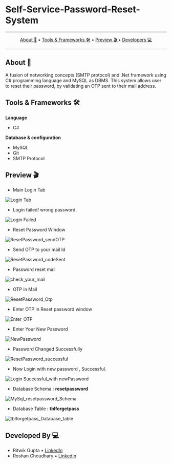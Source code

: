 #                                                    Self-Service-Password-Reset-System
-------
<p align="center">
    <a href="https://github.com/ritwik-20198/Self-Service-Password-Reset-System/blob/master/README.md#about-">About 🚀</a> &bull;
    <a href="https://github.com/ritwik-20198/Self-Service-Password-Reset-System/blob/master/README.md#tools--frameworks-%EF%B8%8F">Tools & Frameworks 🛠️</a> &bull;
    <a href="https://github.com/ritwik-20198/Self-Service-Password-Reset-System/blob/master/README.md#preview-">Preview 🎬 </a> &bull;
    <a href="https://github.com/ritwik-20198/Self-Service-Password-Reset-System/blob/master/README.md#developed-by-">Developers 💻 </a>
</p>

-----------------


## About 🚀
A fusion of networking concepts (SMTP protocol) and .Net framework using C# programming language and MySQL as DBMS. This system allows user to reset their password, by validating an OTP sent to their mail address.


## Tools & Frameworks 🛠️

**Language**
* C#

**Database & configuration**
* MySQL
* Git
* SMTP Protocol


## Preview 🎬


  * Main Login Tab
  
  ![Login Tab](https://github.com/ritwik-20198/Self-Service-Password-Reset-System/blob/master/Screenshots/1.%20Login%20Tab.png)
  
  * Login failed! wrong password.
  
  ![Login Failed](https://github.com/ritwik-20198/Self-Service-Password-Reset-System/blob/master/Screenshots/2.%20Login%20Failed.png)
  
  * Reset Password Window
  
  ![ResetPassword_sendOTP](https://github.com/ritwik-20198/Self-Service-Password-Reset-System/blob/master/Screenshots/3.%20ResetPassword_sendOTP.png)
  
  * Send OTP to your mail Id
  
  ![ResetPassword_codeSent](https://github.com/ritwik-20198/Self-Service-Password-Reset-System/blob/master/Screenshots/4.%20ResetPassword_codeSent.png)
  
  * Password reset mail
  
  ![check_your_mail](https://github.com/ritwik-20198/Self-Service-Password-Reset-System/blob/master/Screenshots/5.%20check_your_mail.jpg)
  
  * OTP in Mail
  
  ![ResetPassword_Otp](https://github.com/ritwik-20198/Self-Service-Password-Reset-System/blob/master/Screenshots/6.%20ResetPassword_Otp.png)
  
  * Enter OTP in Reset password window
  
  ![Enter_OTP](https://github.com/ritwik-20198/Self-Service-Password-Reset-System/blob/master/Screenshots/7.%20Enter_OTP.png)
  
  * Enter Your New Password 
  
  ![NewPassword](https://github.com/ritwik-20198/Self-Service-Password-Reset-System/blob/master/Screenshots/8.%20NewPassword.png)
  
  * Password Changed Successfully
  
  ![ResetPassword_successful](https://github.com/ritwik-20198/Self-Service-Password-Reset-System/blob/master/Screenshots/9.%20ResetPassword_successful.png)
  
  * Now Login with new password , Successful. 
  
  ![Login Successful_with newPassword](https://github.com/ritwik-20198/Self-Service-Password-Reset-System/blob/master/Screenshots/10.%20Login%20Successful_with%20newPassword.png)
  
  * Database Schema : **resetpassword**
  
  ![MySql_resetpassword_Schema](https://github.com/ritwik-20198/Self-Service-Password-Reset-System/blob/master/Screenshots/MySql_resetpassword_Schema.png)
  
   * Database Table : **tblforgetpass**
  
  ![tblforgetpass_Database_table](https://github.com/ritwik-20198/Self-Service-Password-Reset-System/blob/master/Screenshots/tblforgetpass_Database_table.png)
  
  
## Developed By 💻

* Ritwik Gupta  &bull; [LinkedIn](https://www.linkedin.com/in/ritwik-gupta-20198/)
* Roshan Choudhary  &bull; [LinkedIn](https://www.linkedin.com/in/roshanchoudhary03/)
